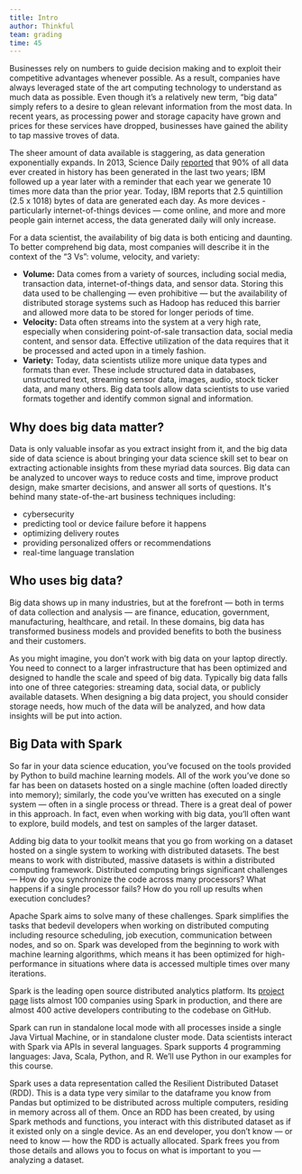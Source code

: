 ```yaml
---
title: Intro
author: Thinkful
team: grading
time: 45
---
```


Businesses rely on numbers to guide decision making and to exploit their competitive advantages whenever possible.
As a result, companies have always leveraged state of the art computing technology to understand as much data as possible. Even though it’s a relatively new term, “big data” simply refers to a desire to glean relevant information from the most data. In recent years, as processing power and storage capacity have grown and prices for these services have dropped, businesses have gained the ability to tap massive troves of data.

The sheer amount of data available is staggering, as data generation exponentially expands. In 2013, Science Daily [reported](https://www.sciencedaily.com/releases/2013/05/130522085217.htm) that  90% of all data ever created in history has been generated in the last two years; IBM followed up a year later with a reminder that each year we generate 10 times more data than the prior year. Today, IBM reports that 2.5 quintillion (2.5 x 1018) bytes of data are generated each day. As more devices - particularly internet-of-things devices — come online, and more and more people gain internet access, the data generated daily will only increase.

For a data scientist, the availability of big data is both enticing and daunting. To better comprehend big data, most companies will describe it in the context of the “3 Vs”: volume, velocity, and variety:

* **Volume:** Data comes from a variety of sources, including social media, transaction data, internet-of-things data, and sensor data. Storing this data used to be challenging — even prohibitive — but the availability of distributed storage systems such as Hadoop has reduced this barrier and allowed more data to be stored for longer periods of time.
* **Velocity:** Data often streams into the system at a very high rate, especially when considering point-of-sale transaction data, social media content, and sensor data. Effective utilization of the data requires that it be processed and acted upon in a timely fashion.
* **Variety:** Today, data scientists utilize more unique data types and formats than ever. These include structured data in databases, unstructured text, streaming sensor data, images, audio, stock ticker data, and many others. Big data tools allow data scientists to use varied formats together and identify common signal and information.

## Why does big data matter?

Data is only valuable insofar as you extract insight from it, and the big data side of data science is about bringing your data science skill set to bear on extracting actionable insights from these myriad data sources.  Big data can be analyzed to uncover ways to reduce costs and time, improve product design, make smarter decisions, and answer all sorts of questions. It's behind many state-of-the-art business techniques including:

* cybersecurity
* predicting tool or device failure before it happens
* optimizing delivery routes
* providing personalized offers or recommendations
* real-time language translation

## Who uses big data?

Big data shows up in many industries, but at the forefront — both in terms of data collection and analysis — are finance, education, government, manufacturing, healthcare, and retail. In these domains, big data has transformed business models and provided benefits to both the business and their customers.

As you might imagine, you don’t work with big data on your laptop directly. You need to connect to a larger infrastructure that has been optimized and designed to handle the scale and speed of big data. Typically big data falls into one of three categories: streaming data, social data, or publicly available datasets. When designing a big data project, you should consider storage needs, how much of the data will be analyzed, and how data insights will be put into action.

## Big Data with Spark

So far in your data science education, you’ve focused on the tools provided by Python to build machine learning models. All of the work you’ve done so far has been on datasets hosted on a single machine (often loaded directly into memory); similarly, the code you’ve written has executed on a single system — often in a single process or thread. There is a great deal of power in this approach. In fact, even when working with big data, you’ll often want to explore, build models, and test on samples of the larger dataset. 

Adding big data to your toolkit means that you go from working on a dataset hosted on a single system to working with distributed datasets. The best means to work with distributed, massive datasets is within a distributed computing framework. Distributed computing brings significant challenges — How do you synchronize the code across many processors? What happens if a single processor fails? How do you roll up results when execution concludes?

Apache Spark aims to solve many of these challenges. Spark simplifies the tasks that bedevil developers when working on distributed computing including resource scheduling, job execution, communication between nodes, and so on. Spark was developed from the beginning to work with machine learning algorithms, which means it has been optimized for high-performance in situations where data is accessed multiple times over many iterations.

Spark is the leading open source distributed analytics platform. Its [project page](https://spark.apache.org/powered-by.html) lists almost 100 companies using Spark in production, and there are almost 400 active developers contributing to the codebase on GitHub.

Spark can run in standalone local mode with all processes inside a single Java Virtual Machine, or in standalone cluster mode. Data scientists interact with Spark via APIs in several languages. Spark supports 4 programming languages: Java, Scala, Python, and R. We’ll use Python in our examples for this course.

Spark uses a data representation called the Resilient Distributed Dataset (RDD). This is a data type very similar to the dataframe you know from Pandas but optimized to be distributed across multiple computers, residing in memory across all of them. Once an RDD has been created, by using Spark methods and functions, you interact with this distributed dataset as if it existed only on a single device. As an end developer, you don’t know — or need to know — how the RDD is actually allocated. Spark frees you from those details and allows you to focus on what is important to you — analyzing a dataset.


